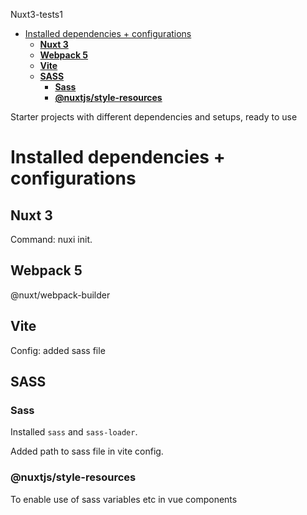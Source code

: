 Nuxt3-tests1

- [Installed dependencies + configurations](#installed-dependencies--configurations)
  - [**Nuxt 3**](#nuxt-3)
  - [**Webpack 5**](#webpack-5)
  - [**Vite**](#vite)
  - [**SASS**](#sass)
    - [**Sass**](#sass-1)
    - [**@nuxtjs/style-resources**](#nuxtjsstyle-resources)

Starter projects with different dependencies and setups, ready to use

# Installed dependencies + configurations

## **Nuxt 3**

Command: nuxi init.

## **Webpack 5**

@nuxt/webpack-builder

## **Vite**

Config: added sass file

## **SASS**

### **Sass**

Installed `sass` and `sass-loader`.

Added path to sass file in vite config.

### **@nuxtjs/style-resources**

To enable use of sass variables etc in vue components